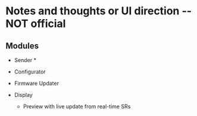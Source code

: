 # Notes and thoughts or UI direction -- NOT official

## Modules
  * Sender
    * 

  * Configurator

  * Firmware Updater

  * Display
    * Preview with live update from real-time SRs